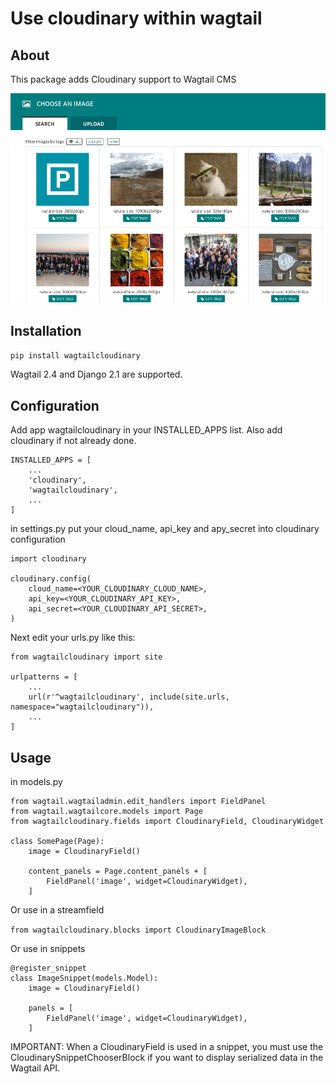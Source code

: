 # Use cloudinary within wagtail

## About

This package adds Cloudinary support to Wagtail CMS

![cloudinary images in wagtail admin](./wagtailcloudinary.png)

## Installation

`pip install wagtailcloudinary`

Wagtail 2.4 and Django 2.1 are supported.

## Configuration
Add app wagtailcloudinary in your INSTALLED_APPS list. Also add cloudinary if not already done.

```
INSTALLED_APPS = [
    ...
    'cloudinary',
    'wagtailcloudinary',
    ...
]
```

in settings.py put your cloud_name, api_key and apy_secret into cloudinary configuration

```
import cloudinary

cloudinary.config(
    cloud_name=<YOUR_CLOUDINARY_CLOUD_NAME>,
    api_key=<YOUR_CLOUDINARY_API_KEY>,
    api_secret=<YOUR_CLOUDINARY_API_SECRET>,
)
```

Next edit your urls.py like this:

```
from wagtailcloudinary import site

urlpatterns = [
    ...
    url(r'^wagtailcloudinary', include(site.urls, namespace="wagtailcloudinary")),
    ...
]
```

## Usage

in models.py

```
from wagtail.wagtailadmin.edit_handlers import FieldPanel
from wagtail.wagtailcore.models import Page
from wagtailcloudinary.fields import CloudinaryField, CloudinaryWidget

class SomePage(Page):
    image = CloudinaryField()

    content_panels = Page.content_panels + [
        FieldPanel('image', widget=CloudinaryWidget),
    ]
```

Or use in a streamfield 

`from wagtailcloudinary.blocks import CloudinaryImageBlock`

Or use in snippets

```
@register_snippet
class ImageSnippet(models.Model):
    image = CloudinaryField()
    
    panels = [
        FieldPanel('image', widget=CloudinaryWidget),
    ]
```
IMPORTANT: When a CloudinaryField is used in a snippet, you must use the CloudinarySnippetChooserBlock if
you want to display serialized data in the Wagtail API.